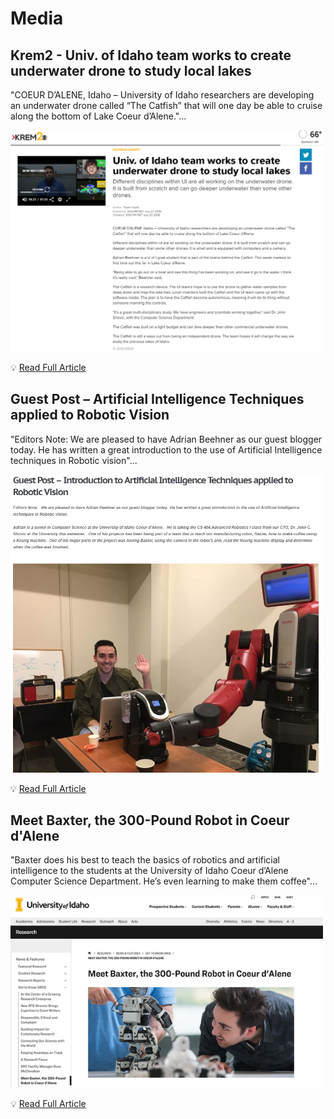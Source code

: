 # Media

## Krem2 - Univ. of Idaho team works to create underwater drone to study local lakes

"COEUR D’ALENE, Idaho – University of Idaho researchers are developing an underwater drone called “The Catfish” that will one day be able to cruise along the bottom of Lake Coeur d’Alene."...

<img src="../../assets/media/UnderwaterDroneLakeResearchMedia/lake-krem_orig.png" width="500"/>

💡 [Read Full Article](https://www.krem.com/article/news/local/kootenai-county/univ-of-idaho-team-works-to-create-underwater-drone-to-study-local-lakes/293-578119295)

## Guest Post – Artificial Intelligence Techniques applied to Robotic Vision

"Editors Note:   We are pleased to have Adrian Beehner as our guest blogger today.  He has written a great introduction to the use of Artificial Intelligence techniques in Robotic vision"...

<img src="../../assets/media/GuestPostAIVisionMedia/guest2_1.png" width="500"/>

💡 [Read Full Article](https://www.switchdoc.com/2017/11/guest-post-ai-techniques-applied-to-robotic-vision/)

## Meet Baxter, the 300-Pound Robot in Coeur d'Alene

"Baxter does his best to teach the basics of robotics and artificial intelligence to the students at the University of Idaho Coeur d’Alene Computer Science Department. He’s even learning to make them coffee"...

<img src="../../assets/media/UoIMeetBaxterMedia/baxter-300-pound_1.png" width="500"/>

💡 [Read Full Article](https://www.uidaho.edu/research/news/get-to-know-ored/baxter)